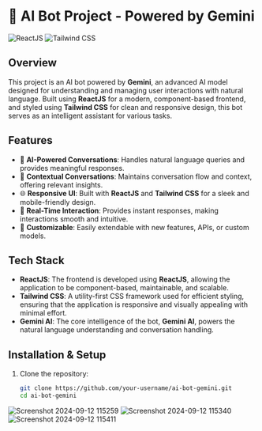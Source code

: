# 🤖 AI Bot Project - Powered by Gemini

![ReactJS](https://img.shields.io/badge/React-20232A?style=for-the-badge&logo=react&logoColor=61DAFB)
![Tailwind CSS](https://img.shields.io/badge/Tailwind_CSS-38B2AC?style=for-the-badge&logo=tailwind-css&logoColor=white)

## Overview
This project is an AI bot powered by **Gemini**, an advanced AI model designed for understanding and managing user interactions with natural language. Built using **ReactJS** for a modern, component-based frontend, and styled using **Tailwind CSS** for clean and responsive design, this bot serves as an intelligent assistant for various tasks.

## Features
- 🤖 **AI-Powered Conversations**: Handles natural language queries and provides meaningful responses.
- 💬 **Contextual Conversations**: Maintains conversation flow and context, offering relevant insights.
- 🌐 **Responsive UI**: Built with **ReactJS** and **Tailwind CSS** for a sleek and mobile-friendly design.
- 📡 **Real-Time Interaction**: Provides instant responses, making interactions smooth and intuitive.
- 🔄 **Customizable**: Easily extendable with new features, APIs, or custom models.

## Tech Stack
- **ReactJS**: The frontend is developed using **ReactJS**, allowing the application to be component-based, maintainable, and scalable.
- **Tailwind CSS**: A utility-first CSS framework used for efficient styling, ensuring that the application is responsive and visually appealing with minimal effort.
- **Gemini AI**: The core intelligence of the bot, **Gemini AI**, powers the natural language understanding and conversation handling.

## Installation & Setup

1. Clone the repository:
   ```bash
   git clone https://github.com/your-username/ai-bot-gemini.git
   cd ai-bot-gemini

![Screenshot 2024-09-12 115259](https://github.com/user-attachments/assets/9399e37f-df46-4d31-b9eb-47bb2a6674db)
![Screenshot 2024-09-12 115340](https://github.com/user-attachments/assets/248bebcd-2542-4839-bc37-778d29486a50)
![Screenshot 2024-09-12 115411](https://github.com/user-attachments/assets/954ccd17-4807-4162-a4b6-6d7069f0d751)


